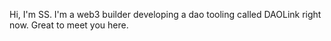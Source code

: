 Hi, I'm SS. I'm a web3 builder developing a dao tooling called DAOLink right now. Great to meet you here.
